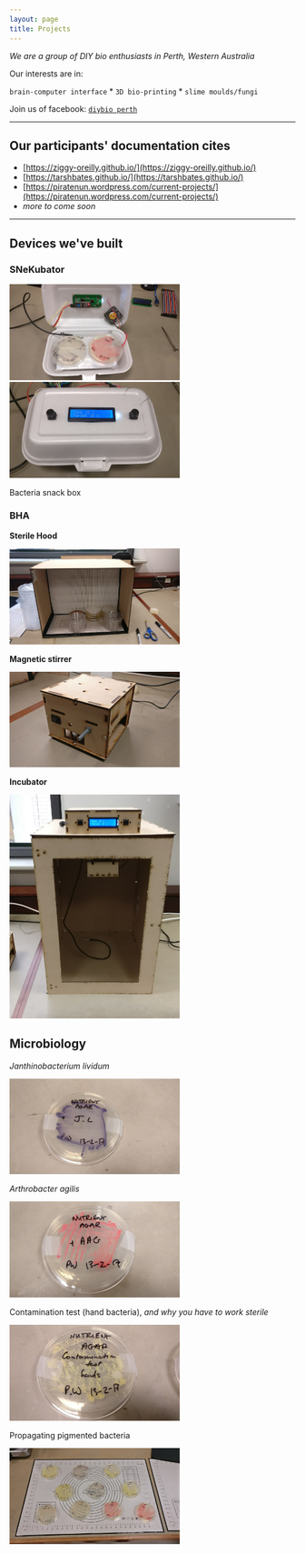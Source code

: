 ```yaml
---
layout: page
title: Projects
---
```


_We are a group of DIY bio enthusiasts in Perth, Western Australia_

Our interests are in:

`brain-computer interface` * `3D bio-printing` * `slime moulds/fungi`

Join us of facebook: [`diybio perth`](https://www.facebook.com/groups/diybioperth)

***

## Our participants' documentation cites
- [https://ziggy-oreilly.github.io/](https://ziggy-oreilly.github.io/)
- [https://tarshbates.github.io/](https://tarshbates.github.io/)
- [https://piratenun.wordpress.com/current-projects/](https://piratenun.wordpress.com/current-projects/)
- _more to come soon_

***

## Devices we've built

### SNeKubator

<img src="/images/snek1.jpg" alt="SNeK1" style="width: 300px;"/> <img src="/images/snek2.jpg" alt="SNeK2" style="width: 300px;"/>

Bacteria snack box

### BHA

**Sterile Hood**

<img src="/images/sterilehood.jpg" alt="Sterile Hood" style="width: 300px;"/> 

**Magnetic stirrer**

<img src="/images/stirrer.jpg" alt="Magnetic Stirrer" style="width: 300px;"/> 

**Incubator**

<img src="/images/incubator.jpg" alt="Incubator" style="width: 300px;"/>

## Microbiology

_Janthinobacterium lividum_

<img src="/images/JL.jpg" alt="Janthinobacterium lividum" style="width: 300px;"/>

_Arthrobacter agilis_

<img src="/images/AAG.jpg" alt="Arthrobacter agilis" style="width: 300px;"/>

Contamination test (hand bacteria), _and why you have to work sterile_

<img src="/images/CT.jpg" alt="Contamination test" style="width: 300px;"/>

Propagating pigmented bacteria

<img src="/images/bacteria.jpg" alt="Bacteria" style="width: 300px;"/>